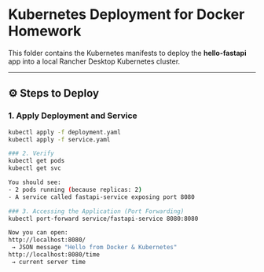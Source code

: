 # Kubernetes Deployment for Docker Homework

This folder contains the Kubernetes manifests to deploy the **hello-fastapi** app into a local Rancher Desktop Kubernetes cluster.

---

## ⚙️ Steps to Deploy

### 1. Apply Deployment and Service
```bash
kubectl apply -f deployment.yaml
kubectl apply -f service.yaml

### 2. Verify
kubectl get pods
kubectl get svc

You should see:
- 2 pods running (because replicas: 2)
- A service called fastapi-service exposing port 8080

### 3. Accessing the Application (Port Forwarding)
kubectl port-forward service/fastapi-service 8080:8080

Now you can open:
http://localhost:8080/
 → JSON message "Hello from Docker & Kubernetes"
http://localhost:8080/time
 → current server time


